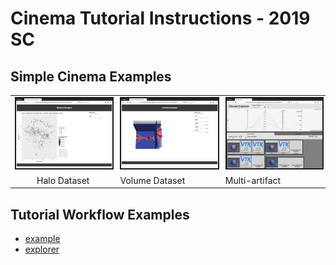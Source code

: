 # Cinema Tutorial Instructions - 2019 SC

## Simple Cinema Examples

<table>

<tr>
<td><a href="../2019-01_ECP/materials/halo.html"><img src="../2019-01_ECP/materials/thumbs/halo.png" width="200" border="2"></a></td>
<td><a href="../2019-01_ECP/materials/volume.html"><img src="../2019-01_ECP/materials/thumbs/volume.png" width="200" border="2"></a></td>
<td><a href="../2019-01_ECP/materials/cinema_explorer.html?databases=databases.json"><img src="../2019-01_ECP/materials/thumbs/explorer.png" width="200" border="2"></a></td>
</tr>

<tr>
<td align="center">Halo Dataset</td>
<td>Volume Dataset</td>
<td>Multi-artifact</td>
</tr>

</table>

## Tutorial Workflow Examples
- [example](materials/example_compare.html)
- [explorer](materials/cinema_explorer.html)



